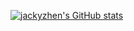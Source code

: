 [![jackyzhen's GitHub stats](https://github-readme-stats.vercel.app/api?username=jackyzhen)](https://github.com/anuraghazra/github-readme-stats)
